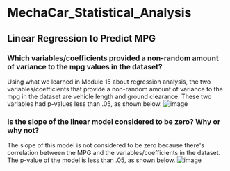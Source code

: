 # MechaCar_Statistical_Analysis

## Linear Regression to Predict MPG
### Which variables/coefficients provided a non-random amount of variance to the mpg values in the dataset?
Using what we learned in Module 15 about regression analysis, the two variables/coefficients that provide a non-random amount of variance to the mpg in the dataset are vehicle length and ground clearance. These two variables had p-values less than .05, as shown below.
![image](https://user-images.githubusercontent.com/88783255/144765981-1294d109-347d-406c-9541-e045c6a9f20b.png)
### Is the slope of the linear model considered to be zero? Why or why not?
The slope of this model is not considered to be zero because there's correlation between the MPG and the variables/coefficients in the dataset. The p-value of the model is less than .05, as shown below.
![image](https://user-images.githubusercontent.com/88783255/144766237-6e8c9239-f10d-42fb-b9fb-c4966c342ea5.png)

